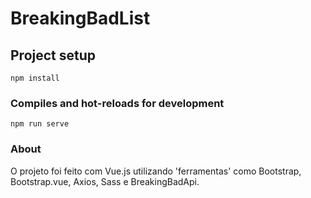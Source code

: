 # BreakingBadList

## Project setup
```
npm install
```

### Compiles and hot-reloads for development
```
npm run serve
```

### About

O projeto foi feito com Vue.js utilizando 'ferramentas' como Bootstrap, Bootstrap.vue, Axios, Sass e BreakingBadApi.
